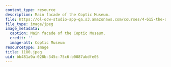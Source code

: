 ```yaml
---
content_type: resource
description: Main facade of the Coptic Museum.
file: https://ol-ocw-studio-app-qa.s3.amazonaws.com/courses/4-615-the-architecture-of-cairo-spring-2002/bb481a9a028b345c75c6b0087abdfe05_1180.jpeg
file_type: image/jpeg
image_metadata:
  caption: Main facade of the Coptic Museum.
  credit: ''
  image-alt: Coptic Museum
resourcetype: Image
title: 1180.jpeg
uid: bb481a9a-028b-345c-75c6-b0087abdfe05
---
```

